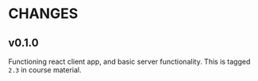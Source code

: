 # CHANGES

## v0.1.0
Functioning react client app, and basic server functionality.
This is tagged `2.3` in course material.

